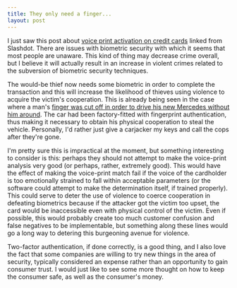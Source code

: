 ```yaml
--- 
title: They only need a finger...
layout: post
---
```

I just saw this post about [voice print activation on credit cards](http://www.businessweek.com/technology/content/apr2005/tc20050420_1036_tc024.htm?campaign_id=rss_techn) linked from Slashdot. There are issues with biometric security with which it seems that most people are unaware. This kind of thing may decrease crime overall, but I believe it will actually result in an increase in violent crimes related to the subversion of biometric security techniques.

The would-be thief now needs some biometric in order to complete the transaction and this will increase the likelihood of thieves using violence to acquire the victim's cooperation. This is already being seen in the case where a man's [finger was cut off in order to drive his new Mercedes without him around](http://www.issuperstore.com/readNews.aspx?table=newsitems&id=102). The car had been factory-fitted with fingerprint authentication, thus making it necessary to obtain his physical cooperation to steal the vehicle. Personally, I'd rather just give a carjacker my keys and call the cops after they're gone.

I'm pretty sure this is impractical at the moment, but something interesting to consider is this: perhaps they should not attempt to make the voice-print analysis very good (or perhaps, rather, extremely good). This would have the effect of making the voice-print match fail if the voice of the cardholder is too emotionally strained to fall within acceptable parameters (or the software could attempt to make the determination itself, if trained properly). This could serve to deter the use of violence to coerce cooperation in defeating biometrics because if the attacker got the victim too upset, the card would be inaccessible even with physical control of the victim. Even if possible, this would probably create too much customer confusion and false negatives to be implementable, but something along these lines would go a long way to detering this burgeoning avenue for violence.

Two-factor authentication, if done correctly, is a good thing, and I also love the fact that some companies are willing to try new things in the area of security, typically considered an expense rather than an opportunity to gain consumer trust. I would just like to see some more thought on how to keep the consumer safe, as well as the consumer's money.
